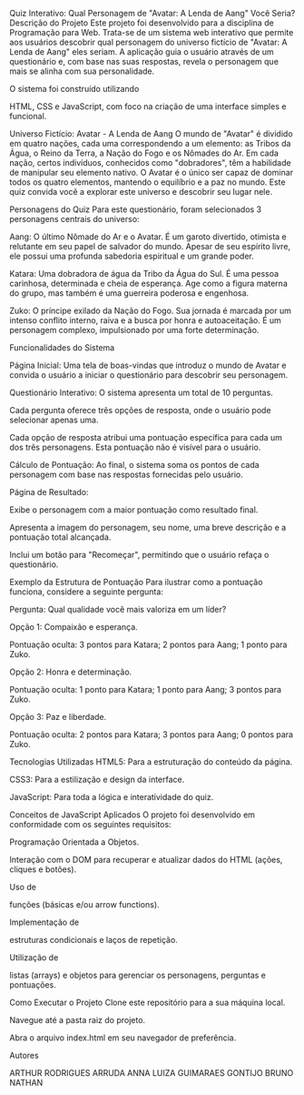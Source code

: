 Quiz Interativo: Qual Personagem de "Avatar: A Lenda de Aang" Você Seria?
Descrição do Projeto
Este projeto foi desenvolvido para a disciplina de Programação para Web. Trata-se de um sistema web interativo que permite aos usuários descobrir qual personagem do universo fictício de "Avatar: A Lenda de Aang" eles seriam.  A aplicação guia o usuário através de um questionário e, com base nas suas respostas, revela o personagem que mais se alinha com sua personalidade.


O sistema foi construído utilizando 

HTML, CSS e JavaScript, com foco na criação de uma interface simples e funcional. 

Universo Fictício: Avatar - A Lenda de Aang
O mundo de "Avatar" é dividido em quatro nações, cada uma correspondendo a um elemento: as Tribos da Água, o Reino da Terra, a Nação do Fogo e os Nômades do Ar. Em cada nação, certos indivíduos, conhecidos como "dobradores", têm a habilidade de manipular seu elemento nativo. O Avatar é o único ser capaz de dominar todos os quatro elementos, mantendo o equilíbrio e a paz no mundo. Este quiz convida você a explorar este universo e descobrir seu lugar nele. 

Personagens do Quiz
Para este questionário, foram selecionados 3 personagens centrais do universo: 

Aang: O último Nômade do Ar e o Avatar. É um garoto divertido, otimista e relutante em seu papel de salvador do mundo. Apesar de seu espírito livre, ele possui uma profunda sabedoria espiritual e um grande poder.

Katara: Uma dobradora de água da Tribo da Água do Sul. É uma pessoa carinhosa, determinada e cheia de esperança. Age como a figura materna do grupo, mas também é uma guerreira poderosa e engenhosa.

Zuko: O príncipe exilado da Nação do Fogo. Sua jornada é marcada por um intenso conflito interno, raiva e a busca por honra e autoaceitação. É um personagem complexo, impulsionado por uma forte determinação.

Funcionalidades do Sistema

Página Inicial: Uma tela de boas-vindas que introduz o mundo de Avatar e convida o usuário a iniciar o questionário para descobrir seu personagem. 


Questionário Interativo: O sistema apresenta um total de 10 perguntas. 

Cada pergunta oferece três opções de resposta, onde o usuário pode selecionar apenas uma. 

Cada opção de resposta atribui uma pontuação específica para cada um dos três personagens. Esta pontuação não é visível para o usuário. 


Cálculo de Pontuação: Ao final, o sistema soma os pontos de cada personagem com base nas respostas fornecidas pelo usuário. 

Página de Resultado:

Exibe o personagem com a maior pontuação como resultado final. 

Apresenta a imagem do personagem, seu nome, uma breve descrição e a pontuação total alcançada. 

Inclui um botão para "Recomeçar", permitindo que o usuário refaça o questionário. 

Exemplo da Estrutura de Pontuação
Para ilustrar como a pontuação funciona, considere a seguinte pergunta: 

Pergunta: Qual qualidade você mais valoriza em um líder?

Opção 1: Compaixão e esperança.

Pontuação oculta: 3 pontos para Katara; 2 pontos para Aang; 1 ponto para Zuko.

Opção 2: Honra e determinação.

Pontuação oculta: 1 ponto para Katara; 1 ponto para Aang; 3 pontos para Zuko.

Opção 3: Paz e liberdade.

Pontuação oculta: 2 pontos para Katara; 3 pontos para Aang; 0 pontos para Zuko.

Tecnologias Utilizadas
HTML5: Para a estruturação do conteúdo da página.

CSS3: Para a estilização e design da interface.


JavaScript: Para toda a lógica e interatividade do quiz. 

Conceitos de JavaScript Aplicados
O projeto foi desenvolvido em conformidade com os seguintes requisitos:


Programação Orientada a Objetos. 


Interação com o DOM para recuperar e atualizar dados do HTML (ações, cliques e botões). 

Uso de 

funções (básicas e/ou arrow functions). 

Implementação de 

estruturas condicionais e laços de repetição. 

Utilização de 

listas (arrays) e objetos para gerenciar os personagens, perguntas e pontuações. 

Como Executar o Projeto
Clone este repositório para a sua máquina local.

Navegue até a pasta raiz do projeto.

Abra o arquivo index.html em seu navegador de preferência.

Autores

ARTHUR RODRIGUES ARRUDA
ANNA LUIZA GUIMARAES GONTIJO
BRUNO NATHAN    
